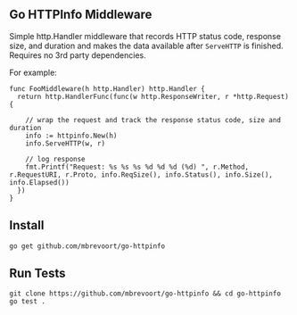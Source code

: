Go HTTPInfo Middleware
----------------------

Simple http.Handler middleware that records HTTP status code, response size, and duration and makes
the data available after `ServeHTTP` is finished. Requires no 3rd party dependencies.

For example:

    func FooMiddleware(h http.Handler) http.Handler {
      return http.HandlerFunc(func(w http.ResponseWriter, r *http.Request) {

        // wrap the request and track the response status code, size and duration
        info := httpinfo.New(h)
        info.ServeHTTP(w, r)

        // log response
        fmt.Printf("Request: %s %s %s %d %d %d (%d) ", r.Method, r.RequestURI, r.Proto, info.ReqSize(), info.Status(), info.Size(), info.Elapsed())
      })
    }


## Install

    go get github.com/mbrevoort/go-httpinfo


## Run Tests

    git clone https://github.com/mbrevoort/go-httpinfo && cd go-httpinfo
    go test .

